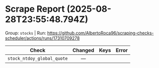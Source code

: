 # Scrape Report (2025-08-28T23:55:48.794Z)

Group: `stocks`  |  Run: https://github.com/AlbertoRoca96/scraping-checks-scheduler/actions/runs/17310709278

| Check | Changed | Keys | Error |
|---|:---:|:--|:--|
| `stock_ntdoy_global_quote` | — |  |  |
